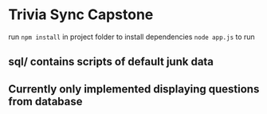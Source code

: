 # Trivia Sync Capstone
run `npm install` in project folder to install dependencies `node app.js` to run

## sql/ contains scripts of default junk data
## Currently only implemented displaying questions from database
